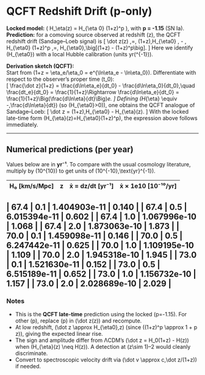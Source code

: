 # QCFT Redshift Drift (p-only)

**Locked model:** \( H_\eta(z) = H_{\eta 0} (1+z)^p \), with **p = -1.15** (SN Ia).  
**Prediction:** for a comoving source observed at redshift \(z\), the QCFT redshift drift (Sandage–Loeb signal) is
\[
\dot z(z) \,=\, (1+z)\,H_{\eta0} \, - \, H_{\eta0} (1+z)^p \,=\, H_{\eta0}\,\big[(1+z) - (1+z)^p\big].
\]
Here we identify \(H_{\eta0}\) with a local Hubble calibration (units yr\(^{-1}\)).

**Derivation sketch (QCFT):**  
Start from \(1+z = \eta_e/\eta_0 = e^{\ln\eta_e - \ln\eta_0}\). Differentiate with respect to the observer’s proper time \(t_0\):  
\[
\frac{\dot z}{1+z} = \frac{d\ln\eta_e}{dt_0} - \frac{d\ln\eta_0}{dt_0},\quad
\frac{dt_e}{dt_0} = \frac{1}{1+z}\Rightarrow \frac{d\ln\eta_e}{dt_0} = \frac{1}{1+z}\Big(\frac{d\ln\eta}{dt}\Big)_e.
\]
Defining \(H_{\eta} \equiv -\,\frac{d\ln\eta}{dt}\) (so \(H_{\eta0}>0\)), one obtains the QCFT analogue of Sandage–Loeb:
\[
\dot z = (1+z)\,H_{\eta0} - H_{\eta}(z).
\]
With the locked late-time form \(H_{\eta}(z)=H_{\eta0}(1+z)^p\), the expression above follows immediately.

---

## Numerical predictions (per year)
Values below are in **yr⁻¹**. To compare with the usual cosmology literature, multiply by \(10^{10}\) to get units of \(10^{-10}\,\text{yr}^{-1}\).

| H₀ [km/s/Mpc] | z | ẋ = dz/dt [yr⁻¹] | ẋ × 1e10 [10⁻¹⁰/yr] |
|---:|---:|---:|---:|

| 67.4 | 0.1 | 1.404903e-11 | 0.140 |
| 67.4 | 0.5 | 6.015394e-11 | 0.602 |
| 67.4 | 1.0 | 1.067996e-10 | 1.068 |
| 67.4 | 2.0 | 1.873063e-10 | 1.873 |
| 70.0 | 0.1 | 1.459098e-11 | 0.146 |
| 70.0 | 0.5 | 6.247442e-11 | 0.625 |
| 70.0 | 1.0 | 1.109195e-10 | 1.109 |
| 70.0 | 2.0 | 1.945318e-10 | 1.945 |
| 73.0 | 0.1 | 1.521630e-11 | 0.152 |
| 73.0 | 0.5 | 6.515189e-11 | 0.652 |
| 73.0 | 1.0 | 1.156732e-10 | 1.157 |
| 73.0 | 2.0 | 2.028689e-10 | 2.029 |
---

### Notes
- This is the **QCFT late-time** prediction using the locked \(p=-1.15\). For other \(p\), replace \(p\) in \(\dot z(z)\) and recompute.
- At low redshift, \(\dot z \approx H_{\eta0}\,z\) (since \((1+z)^p \approx 1 + p z\)), giving the expected linear rise.
- The sign and amplitude differ from ΛCDM’s \(\dot z = H_0(1+z) - H(z)\) when \(H_{\eta}(z) \neq H(z)\). A detection at \(z\sim 1\)–2 would cleanly discriminate.
- Convert to spectroscopic velocity drift via \(\dot v \approx c\,\dot z/(1+z)\) if needed.


